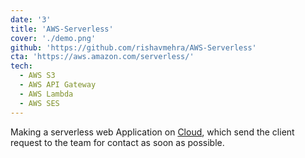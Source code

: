 ```yaml
---
date: '3'
title: 'AWS-Serverless'
cover: './demo.png'
github: 'https://github.com/rishavmehra/AWS-Serverless'
cta: 'https://aws.amazon.com/serverless/'
tech:
  - AWS S3
  - AWS API Gateway
  - AWS Lambda
  - AWS SES
---
```



Making a serverless web Application on [Cloud](https://signin.aws.amazon.com/signin?redirect_uri=https%3A%2F%2Fconsole.aws.amazon.com%2Fconsole%2Fhome%3Ffromtb%3Dtrue%26hashArgs%3D%2523%26isauthcode%3Dtrue%26nc2%3Dh_ct%26src%3Dheader-signin%26state%3DhashArgsFromTB_us-east-1_8ebaf60dd0c32b92&client_id=arn%3Aaws%3Asignin%3A%3A%3Aconsole%2Fcanvas&forceMobileApp=0&code_challenge=4k3o1Fh8yBS6phy8PYazas0c-hArbKUOWkYjN5x8CBU&code_challenge_method=SHA-256), which send the client request to the team for contact as soon as possible.